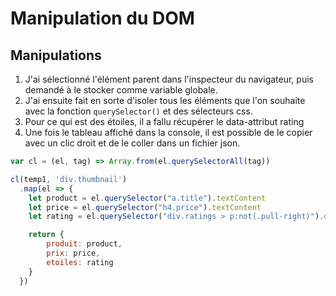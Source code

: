 # Manipulation du DOM

## Manipulations

1. J'ai sélectionné l'élément parent dans l'inspecteur du navigateur, puis demandé à le stocker comme variable globale.
2. J'ai ensuite fait en sorte d'isoler tous les éléments que l'on souhaite avec la fonction `querySelector()` et des sélecteurs css.
3. Pour ce qui est des étoiles, il a fallu récupérer le data-attribut rating
4. Une fois le tableau affiché dans la console, il est possible de le copier avec un clic droit et de le coller dans un fichier json.

```javascript
var cl = (el, tag) => Array.from(el.querySelectorAll(tag))

cl(temp1, 'div.thumbnail')
  .map(el => {
    let product = el.querySelector("a.title").textContent
    let price = el.querySelector("h4.price").textContent
    let rating = el.querySelector("div.ratings > p:not(.pull-right)").dataset.rating

    return {
        produit: product,
        prix: price,
        etoiles: rating
    }
  })
```